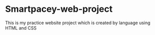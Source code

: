 # Smartpacey-web-project
This is my practice website project which is created by language using HTML and CSS 
